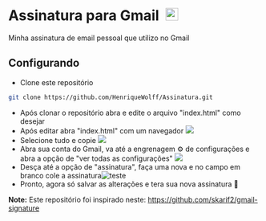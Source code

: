 <h1>Assinatura para Gmail &nbsp;<img width="25" src="https://user-images.githubusercontent.com/5141132/50740364-7ea80880-1217-11e9-8faf-2348e31beedd.png"></h1>
Minha assinatura de email pessoal que utilizo no Gmail

## Configurando

- Clone este repositório
```sh
git clone https://github.com/HenriqueWolff/Assinatura.git
```

- Após clonar o repositório abra e edite o arquivo "index.html" como desejar
- Após editar abra "index.html" com um navegador <img src="https://user-images.githubusercontent.com/79487966/199131132-417c5c2f-903a-4399-a1b1-1e24901684f2.png"/>
- Selecione tudo e copie <img src="https://user-images.githubusercontent.com/79487966/199131298-ce5d2373-9571-4486-8f7d-044fac672d13.png"/>
- Abra sua conta do Gmail, va até a engrenagem ⚙ de configurações e abra a opção de "ver todas as configurações" <img src="https://user-images.githubusercontent.com/79487966/199133499-924066eb-9055-4440-9873-a878378f7e30.png"/>
- Desça até a opção de "assinatura", faça uma nova e no campo em branco cole a assinatura![teste](https://user-images.githubusercontent.com/79487966/199136858-fc158049-325c-4e4a-a280-b0b1858f63df.GIF)
- Pronto, agora só salvar as alterações e tera sua nova assinatura :call_me_hand:

**Note:**
Este repositório foi inspirado neste: https://github.com/skarif2/gmail-signature


